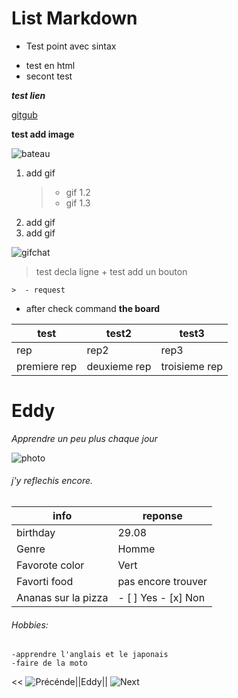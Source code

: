 # List Markdown

- Test point avec sintax

<ul>
<li>test en html</li>
<li> secont 
test </li>
</ul>

***test lien***

[gitgub](https://github.com/)

**test add image**

![bateau](https://wettoncraft.com/sites/default/files/styles/project__1200x900_/public/2022-01/quel-bateau-a-moteur-pour-quel-programme-de-navigation.jpg?itok=0Zqit_LX)

1. add gif
	> - gif 1.2
	> - gif 1.3
2. add gif
1. add gif

![gifchat](https://mir-s3-cdn-cf.behance.net/project_modules/max_1200/5eeea355389655.59822ff824b72.gif)

>test decla ligne + test add un bouton

	>  - request
- after check command
**the board**

|test|test2|test3|
|-|-|-|
|rep|rep2|rep3|
|premiere rep|deuxieme rep|troisieme rep|
 

# Eddy
*Apprendre un peu plus chaque jour*

![photo](/home/melonde-zeus/pictures/assets/Moi.jpg)

###### j'y reflechis encore.

|info|reponse|
|-|-|
|birthday|29.08|
|Genre|Homme|
|Favorote color|Vert|
|Favorti food|pas encore trouver|
|Ananas sur la pizza|- [ ] Yes - [x] Non|

###### Hobbies:
	-apprendre l'anglais et le japonais
	-faire de la moto



<< ![Précénde](https://github.com/VVKDO98/challenge-markdown)||Eddy|| ![Next](https://github.com/selim9106/challenge-markdown#readme)
	 
